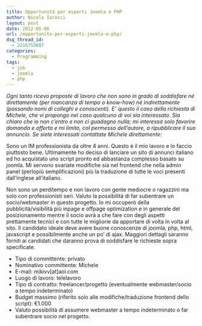 ```yaml
---
title: Opportunità per esperti Joomla e PHP
author: Nicola Iarocci
layout: post
date: 2012-05-06
url: /opportunita-per-esperti-joomla-e-php/
dsq_thread_id:
  - 2216753607
categories:
  - Programming
tags:
  - job
  - joomla
  - php
---
```

_Ogni tanto ricevo proposte di lavoro che non sono in grado di soddisfare né direttamente (per mancanza di tempo o know-how) né indirettamente (passando nomi di colleghi e conoscenti). E&#8217; questo il caso della richiesta di Michele, che vi propongo nel caso qualcuno di voi sia interessato. Sia chiaro che io non c&#8217;entro e non ci guadagno nulla; mi interessa solo favorire domanda e offerta e mi limito, col permesso dell&#8217;autore, a ripubblicare il suo annuncio. Se siete interessati contattate Michele direttamente:_ <!--more-->

Sono un IM professionista da oltre 4 anni. Questo è il mio lavoro e lo faccio piuttosto bene. Ultimamente ho deciso di lanciare un sito di annunci italiano ed ho acquistato uno script pronto ed abbastanza complesso basato su joomla. Mi servono svariate modifiche sia nel frontend che nella admin panel (perlopiù semplificazioni) più la traduzione di tutte le voci presenti dall&#8217;inglese all&#8217;italiano.

Non sono un perditempo e non lavoro con gente mediocre o ragazzini ma solo con professionisti seri. Valuto la possibilità di far subentrare un socio/webmaster in questo progetto. Io mi occuperò della pubblicità/visibilità più inpage e offpage optimization e in generale del posizionamento mentre il socio avrà a che fare con degli aspetti prettamente tecnici e con tutte le migliorie da apportare di volta in volta al sito. Il candidato ideale deve avere buone conoscenze di joomla, php, html, javascript e possibilmente anche un po&#8217; di ajax. Maggiori dettagli saranno forniti ai candidati che daranno prova di soddisfare le richieste sopra specificate.

  * Tipo di committente: privato
  * Nominativo committente: Michele
  * E-mail: mikivv[at]aol.com
  * Luogo di lavoro: telelavoro
  * Tipo di contratto: freelancer/progetto (eventualmente webmaster/socio a tempo indeterminato)
  * Budget massimo (riferito solo alle modifiche/traduzione frontend dello script): €1.000
  * Valuto possibilità di assumere webmaster a tempo indeterminato o far subentrare socio nel progetto.
